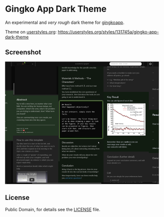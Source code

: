 # Gingko App Dark Theme

An experimental and *very rough* dark theme for
[gingkoapp](http://gingkoapp.com).

Theme on [userstyles.org](http://userstyles.org): https://userstyles.org/styles/131745a/gingko-app-dark-theme

## Screenshot

![](screenshot-gingkoapp-darktheme.png)

## License

Public Domain, for details see the [LICENSE](LICENSE) file.

